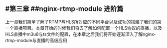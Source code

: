 #第三章
##nginx-rtmp-module 进阶篇
---
上一章我们简单了解了RTMP与HLS所对应的不同平台以及成功的搭建了我们的第一个直播项目。本章开始的时候我们将去了解如何配置一个HLS协议的直播，以及HLS直播中m3u8与ts文件的配置，在本章之后我们将开始逐渐深入了解nginx-rtmp-module与直播的高级应用